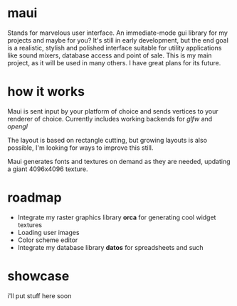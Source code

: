 # maui
Stands for marvelous user interface.  An immediate-mode gui library for my projects and maybe for you?  It's still in early development, but the end goal is a realistic, stylish and polished interface suitable for utility applications like sound mixers, database access and point of sale.  This is my main project, as it will be used in many others.  I have great plans for its future.

# how it works

Maui is sent input by your platform of choice and sends vertices to your renderer of choice.  Currently includes working backends for *glfw* and *opengl* 

The layout is based on rectangle cutting, but growing layouts is also possible, I'm looking for ways to improve this still.

Maui generates fonts and textures on demand as they are needed, updating a giant 4096x4096 texture.

# roadmap
- Integrate my raster graphics library **orca** for generating cool widget textures
- Loading user images
- Color scheme editor
- Integrate my database library **datos** for spreadsheets and such

# showcase

i'll put stuff here soon